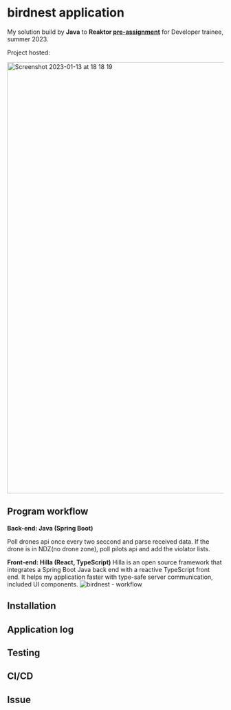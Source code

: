 # birdnest application
My solution build by **Java** to **Reaktor <a href="https://assignments.reaktor.com/birdnest/">pre-assignment</a>** for Developer trainee, summer 2023.

Project hosted:

<img width="1000" alt="Screenshot 2023-01-13 at 18 18 19" src="https://user-images.githubusercontent.com/61685238/212367985-295e83cb-a078-422d-b3bf-41aa48b20bdb.png">



## Program workflow

**Back-end: Java (Spring Boot)**

Poll drones api once every two seccond and parse received data. If the drone is in NDZ(no drone zone), poll pilots api and add the violator lists. 

**Front-end: Hilla (React, TypeScript)**
Hilla is an open source framework that integrates a Spring Boot Java back end with a reactive TypeScript front end. It helps my application faster with type-safe server communication, included UI components.
![birdnest - workflow](https://user-images.githubusercontent.com/61685238/212367878-e78627b9-1309-4238-b868-0b1a50a9a9b8.jpg)

## Installation

## Application log

## Testing

## CI/CD

## Issue
